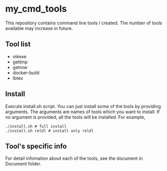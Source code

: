 # my_cmd_tools
This repository contains command line tools I created. The number of tools available may increase in future.

## Tool list
- mkexe
- gettmp
- getrow
- docker-build
- lbtex

## Install
Execute install.sh script. You can just install some of the tools by providing arguments. The arguments are names of tools which you want to install. If no argument is provided, all the tools will be installed. For example,
```
./install.sh # full install
./install.sh reldl # install only reldl
```

## Tool's specific info
For detail infomation about each of the tools, see the document in Document folder.
